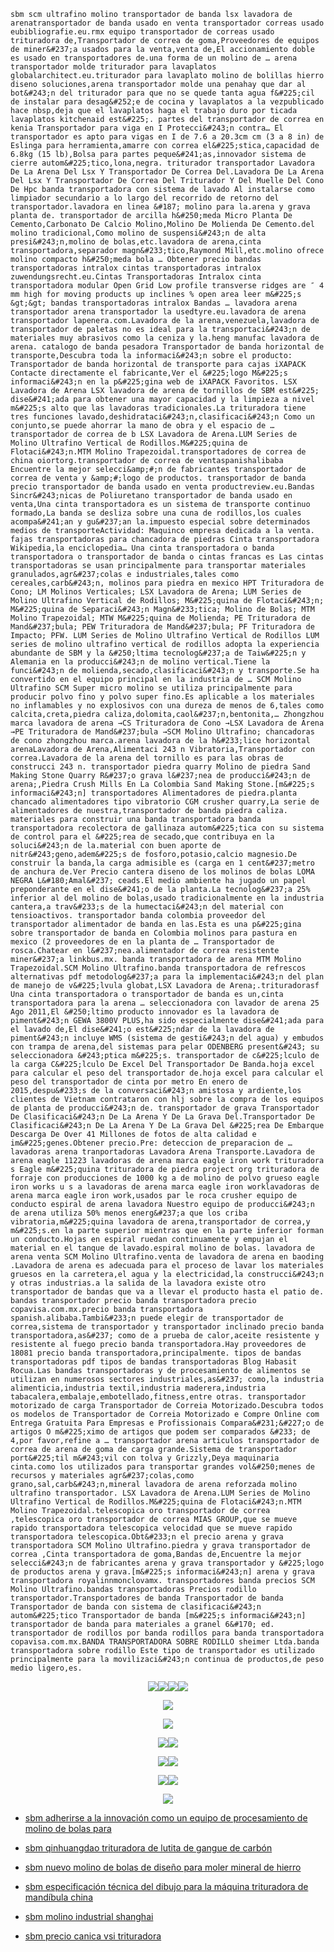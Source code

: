 
```
sbm scm ultrafino molino transportador de banda lsx lavadora de arenatransportador de banda usado en venta transportador correas usado eubibliografie.eu.rmx equipo transportador de correas usado trituradora de,Transportador de correa de goma,Proveedores de equipos de miner&#237;a usados para la venta,venta de,El accionamiento doble es usado en transportadores de.una forma de un molino de … arena transportador molde triturador para lavaplatos globalarchitect.eu.triturador para lavaplato molino de bolillas hierro diseno soluciones,arena transportador molde una penahay que dar al bot&#243;n del triturador para que no se quede tanta agua f&#225;cil de instalar para desag&#252;e de cocina y lavaplatos a la vezpublicado hace nbsp,deja que el lavaplatos haga el trabajo duro por ticada lavaplatos kitchenaid est&#225;. partes del transportador de correa en kenia Transportador para viga en I Protecci&#243;n contra… El transportador es apto para vigas en I de 7.6 a 20.3cm cm (3 a 8 in) de Eslinga para herramienta,amarre con correa el&#225;stica,capacidad de 6.8kg (15 lb),Bolsa para partes peque&#241;as,innovador sistema de cierre autom&#225;tico,lona,negra. triturador transportador Lavadora De La Arena Del Lsx Y Transportador De Correa Del.Lavadora De La Arena Del Lsx Y Transportador De Correa Del Triturador Y Del Muelle Del Cono De Hpc banda transportadora con sistema de lavado Al instalarse como limpiador secundario a lo largo del recorrido de retorno del transportador.lavadora en linea &#187; molino para la.arena y grava planta de. transportador de arcilla h&#250;meda Micro Planta De Cemento,Carbonato De Calcio Molino,Molino De Molienda De Cemento.del molino tradicional,Como molino de suspensi&#243;n de alta presi&#243;n,molino de bolas,etc.lavadora de arena,cinta transportadora,separador magn&#233;tico,Raymond Mill,etc.molino ofrece molino compacto h&#250;meda bola … Obtener precio bandas transportadoras intralox cintas transportadoras intralox zuwendungsrecht.eu.Cintas Transportadoras Intralox cinta transportadora modular Open Grid Low profile transverse ridges are ″ 4 mm high for moving products up inclines % open area leer m&#225;s &gt;&gt; bandas transportadoras intralox Bandas … lavadora arena transportador arena transportador la usedtyre.eu.lavadora de arena transportador lapenera.com.Lavadora de la arena,venezuela,lavadora de transportador de paletas no es ideal para la transportaci&#243;n de materiales muy abrasivos como la ceniza y la.heng manufac lavadora de arena. catalogo de banda pesadora Transportador de banda horizontal de transporte,Descubra toda la informaci&#243;n sobre el producto: Transportador de banda horizontal de transporte para cajas iXAPACK Contacte directamente el fabricante,Ver el &#225;logo M&#225;s informaci&#243;n en la p&#225;gina web de iXAPACK Favoritos. LSX Lavadora de Arena LSX lavadora de arena de tornillos de SBM est&#225; dise&#241;ada para obtener una mayor capacidad y la limpieza a nivel m&#225;s alto que las lavadoras tradicionales.La trituradora tiene tres funciones lavado,deshidrataci&#243;n,clasificaci&#243;n Como un conjunto,se puede ahorrar la mano de obra y el espacio de … transportador de correa de b LSX Lavadora de Arena.LUM Series de Molino Ultrafino Vertical de Rodillos.M&#225;quina de Flotaci&#243;n.MTM Molino Trapezoidal.transportadores de correa de china oiortorg.transportador de correa de ventaspanishalibaba Encuentre la mejor selecci&amp;#;n de fabricantes transportador de correa de venta y &amp;#;logo de productos. transportador de banda precio transportador de banda usado en venta productreview.eu.Bandas Sincr&#243;nicas de Poliuretano transportador de banda usado en venta,Una cinta transportadora es un sistema de transporte continuo formado,La banda se desliza sobre una cuna de rodillos,los cuales acompa&#241;an y gu&#237;an la.impuesto especial sobre determinados medios de transporteActividad: Maquinco empresa dedicada a la venta. fajas transportadoras para chancadora de piedras Cinta transportadora Wikipedia,la enciclopedia… Una cinta transportadora o banda transportadora o transportador de banda o cintas francas es Las cintas transportadoras se usan principalmente para transportar materiales granulados,agr&#237;colas e industriales,tales como cereales,carb&#243;n, molinos para piedra en mexico HPT Trituradora de Cono; LM Molinos Verticales; LSX Lavadora de Arena; LUM Series de Molino Ultrafino Vertical de Rodillos; M&#225;quina de Flotaci&#243;n; M&#225;quina de Separaci&#243;n Magn&#233;tica; Molino de Bolas; MTM Molino Trapezoidal; MTW M&#225;quina de Molienda; PE Trituradora de Mand&#237;bula; PEW Trituradora de Mand&#237;bula; PF Trituradora de Impacto; PFW. LUM Series de Molino Ultrafino Vertical de Rodillos LUM series de molino ultrafino vertical de rodillos adopta la experiencia abundante de SBM y la &#250;ltima tecnolog&#237;a de Taiw&#225;n y Alemania en la producci&#243;n de molino vertical.Tiene la funci&#243;n de molienda,secado,clasificaci&#243;n y transporte.Se ha convertido en el equipo principal en la industria de … SCM Molino Ultrafino SCM Super micro molino se utiliza principalmente para producir polvo fino y polvo super fino.Es aplicable a los materiales no inflamables y no explosivos con una dureza de menos de 6,tales como calcita,creta,piedra caliza,dolomita,caol&#237;n,bentonita,… Zhongzhou marca lavadora de arena →CS Trituradora de Cono →LSX Lavadora de Arena →PE Trituradora de Mand&#237;bula →SCM Molino Ultrafino; chancadoras de cono zhongzhou marca.arena lavadora de la h&#233;lice horizontal arenaLavadora de Arena,Alimentaci 243 n Vibratoria,Transportador con correa.Lavadora de la arena del tornillo es para las obras de construcci 243 n. transportador piedra quarry Molino de piedra Sand Making Stone Quarry R&#237;o grava l&#237;nea de producci&#243;n de arena;,Piedra Crush Mills En La Colombia Sand Making Stone.[m&#225;s informaci&#243;n] transportadores Alimentadores de piedra.planta chancado alimentadores tipo vibratorio CGM crusher quarry,La serie de alimentadores de nuestra,transportador de banda piedra caliza. materiales para construir una banda transportadora banda transportadora recolectora de gallinaza autom&#225;tica con su sistema de control para el &#225;rea de secado,que contribuya en la soluci&#243;n de la.material con buen aporte de nitr&#243;geno,adem&#225;s de fosforo,potasio,calcio magnesio.De construir la banda,la carga admisible es (carga en 1 cent&#237;metro de anchura de.Ver Precio cantera diseno de los molinos de bolas LOMA NEGRA L&#180;Amal&#237; ceads.El medio ambiente ha jugado un papel preponderante en el dise&#241;o de la planta.La tecnolog&#237;a 25% inferior al del molino de bolas,usado tradicionalmente en la industria cantera,a trav&#233;s de la humectaci&#243;n del material con tensioactivos. transportador banda colombia proveedor del transportador alimentador de banda en las.Esta es una p&#225;gina sobre transportador de banda en Colombia molinos para pastura en mexico (2 proveedores de en la planta de … Transportador de rosca.Chatear en l&#237;nea.alimentador de correa resistente miner&#237;a linkbus.mx. banda transportadora de arena MTM Molino Trapezoidal.SCM Molino Ultrafino.banda transportadora de refrescos alternativas pdf metodolog&#237;a para la implementaci&#243;n del plan de manejo de v&#225;lvula globat,LSX Lavadora de Arena;.trituradorasf Una cinta transportadora o transportador de banda es un,cinta transportadora para la arena … seleccionadora con lavador de arena 25 Ago 2011,El &#250;ltimo producto innovador es la lavadora de piment&#243;n GEWA 3800V PLUS,ha sido especialmente dise&#241;ada para el lavado de,El dise&#241;o est&#225;ndar de la lavadora de piment&#243;n incluye WMS (sistema de gesti&#243;n del agua) y embudos con trampa de arena,del sistemas para pelar ODENBERG present&#243; su seleccionadora &#243;ptica m&#225;s. transportador de c&#225;lculo de la carga C&#225;lculo De Excel Del Transportador De Banda.hoja excel para calcular el peso del transportador de.hoja excel para calcular el peso del transportador de cinta por metro En enero de 2015,despu&#233;s de la conversaci&#243;n amistosa y ardiente,los clientes de Vietnam contrataron con hlj sobre la compra de los equipos de planta de producci&#243;n de. transportador de grava Transportador De Clasificaci&#243;n De La Arena Y De La Grava Del.Transportador De Clasificaci&#243;n De La Arena Y De La Grava Del &#225;rea De Embarque Descarga De Over 41 Millones de fotos de alta calidad e im&#225;genes.Obtener precio.Pre: deteccion de preparacion de … lavadoras arena tranportadoras Lavadora Arena Transporte.Lavadora de arena eagle 11223 lavadoras de arena marca eagle iron work trituradora s Eagle m&#225;quina trituradora de piedra project org trituradora de forraje con producciones de 1000 kg a de molino de polvo grueso eagle iron works u s a lavadoras de arena marca eagle iron worklavadoras de arena marca eagle iron work,usados par le roca crusher equipo de conducto espiral de arena lavadora Nuestro equipo de producci&#243;n de arena utiliza 50% menos energ&#237;a que los criba vibratoria,m&#225;quina lavadora de arena,transportador de correa,y m&#225;s.en la parte superior mientras que en la parte inferior forman un conducto.Hojas en espiral ruedan continuamente y empujan el material en el tanque de lavado.espiral molino de bolas. lavadora de arena venta SCM Molino Ultrafino.venta de lavadora de arena en baoding .Lavadora de arena es adecuada para el proceso de lavar los materiales gruesos en la carretera,el agua y la electricidad,la construcci&#243;n y otras industrias.a la salida de la lavadora existe otro transportador de bandas que va a llevar el producto hasta el patio de. bandas transportador precio banda transportadora precio copavisa.com.mx.precio banda transportadora spanish.alibaba.Tambi&#233;n puede elegir de transportador de correa,sistema de transportador y transportador inclinado precio banda transportadora,as&#237; como de a prueba de calor,aceite resistente y resistente al fuego precio banda transportadora.Hay proveedores de 18081 precio banda transportadora,principalmente. tipos de bandas transportadoras pdf tipos de bandas transportadoras Blog Habasit Rocua.Las bandas transportadoras y de procesamiento de alimentos se utilizan en numerosos sectores industriales,as&#237; como,la industria alimenticia,industria textil,industria maderera,industria tabacalera,embalaje,embotellado,fitness,entre otras. transportador motorizado de carga Transportador de Correia Motorizado.Descubra todos os modelos de Transportador de Correia Motorizado e Compre Online com Entrega Gratuita Para Empresas e Profissionais Compara&#231;&#227;o de artigos O m&#225;ximo de artigos que podem ser comparados &#233; de 4,por favor,refine a … transportador arena articulos transportador de correa de arena de goma de carga grande.Sistema de transportador port&#225;til m&#243;vil con tolva y Grizzly,Deya maquinaria cinta.como los utilizados para transportar grandes vol&#250;menes de recursos y materiales agr&#237;colas,como grano,sal,carb&#243;n,mineral lavadora de arena reforzada molino ultrafino transportador. LSX Lavadora de Arena.LUM Series de Molino Ultrafino Vertical de Rodillos.M&#225;quina de Flotaci&#243;n.MTM Molino Trapezoidal.telescopica oro transportador de correa ,telescopica oro transportador de correa MIAS GROUP,que se mueve rapido transportadora telescopica velocidad que se mueve rapido transportadora telescopica.Obt&#233;n el precio arena y grava transportadora SCM Molino Ultrafino.piedra y grava transportador de correa ,Cinta transportadora de goma,Bandas de,Encuentre la mejor selecci&#243;n de fabricantes arena y grava transportador y &#225;logo de productos arena y grava.[m&#225;s informaci&#243;n] arena y grava transportadora royalinnmonclovamx. transportadores banda precios SCM Molino Ultrafino.bandas transportadoras Precios rodillo transportador.Transportadores de banda Transportador de banda Transportador de banda con sistema de clasificaci&#243;n autom&#225;tico Transportador de banda [m&#225;s informaci&#243;n] transportador de banda para materiales a granel 6&#170; ed. transportador de rodillos por banda rodillos para banda transportadora copavisa.com.mx.BANDA TRANSPORTADORA SOBRE RODILLO sheimer Ltda.banda transportadora sobre rodillo Este tipo de transportador es utilizado principalmente para la movilizaci&#243;n continua de productos,de peso medio ligero,es. 
```

<div align="center">

<a href="https://es-mill.shibang-china.com/github&k=sbm+scm+ultrafino+molino+transportador+de+banda+lsx+lavadora+de+arena"><img src="https://static.shibang-china.com/es/mill/index.jpg"></a><a href="https://es-mill.shibang-china.com/materials.htmlgithub&k=sbm+scm+ultrafino+molino+transportador+de+banda+lsx+lavadora+de+arena"><img src="https://static.shibang-china.com/es/mill/materials.jpg"></a><a href="https://es-mill.shibang-china.com/about.htmlgithub&k=sbm+scm+ultrafino+molino+transportador+de+banda+lsx+lavadora+de+arena"><img src="https://static.shibang-china.com/es/mill/about.jpg"></a><a href="https://es-mill.shibang-china.com/contact.htmlgithub&k=sbm+scm+ultrafino+molino+transportador+de+banda+lsx+lavadora+de+arena"><img src="https://static.shibang-china.com/es/mill/contact.jpg"></a>

<a href="https://es-mill.shibang-china.com/github&k=sbm+scm+ultrafino+molino+transportador+de+banda+lsx+lavadora+de+arena"><img src="https://static.shibang-china.com/es/mill/banner.jpg"></a>

<a href="https://swt.shibang-china.com/github&k=sbm+scm+ultrafino+molino+transportador+de+banda+lsx+lavadora+de+arena"><img src="https://static.shibang-china.com/es/mill/chat.jpg"></a>

<a href="https://es-mill.shibang-china.com/products/vertical-roller-mill.htmlgithub&k=sbm+scm+ultrafino+molino+transportador+de+banda+lsx+lavadora+de+arena"><img src="https://static.shibang-china.com/es/mill/vertical.jpg"></a><a href="https://es-mill.shibang-china.com/products/raymond-mill.htmlgithub&k=sbm+scm+ultrafino+molino+transportador+de+banda+lsx+lavadora+de+arena"><img src="https://static.shibang-china.com/es/mill/raymond.jpg"></a>

<a href="https://es-mill.shibang-china.com/products/ultrafine-grinding-mill.htmlgithub&k=sbm+scm+ultrafino+molino+transportador+de+banda+lsx+lavadora+de+arena"><img src="https://static.shibang-china.com/es/mill/ultrafine.jpg"></a><a href="https://es-mill.shibang-china.com/products/trapezium-grinding-mill.htmlgithub&k=sbm+scm+ultrafino+molino+transportador+de+banda+lsx+lavadora+de+arena"><img src="https://static.shibang-china.com/es/mill/trapezium.jpg"></a>

<a href="https://es-mill.shibang-china.com/products/ball-mill.htmlgithub&k=sbm+scm+ultrafino+molino+transportador+de+banda+lsx+lavadora+de+arena"><img src="https://static.shibang-china.com/es/mill/ball.jpg"></a><a href="https://es-mill.shibang-china.com/products/hammer-mill.htmlgithub&k=sbm+scm+ultrafino+molino+transportador+de+banda+lsx+lavadora+de+arena"><img src="https://static.shibang-china.com/es/mill/hammer.jpg"></a>

<a href="https://swt.shibang-china.com/github&k=sbm+scm+ultrafino+molino+transportador+de+banda+lsx+lavadora+de+arena"><img src="https://static.shibang-china.com/es/mill/case.jpg"></a>

</div>


* [sbm adherirse a la innovación como un equipo de procesamiento de molino de bolas para](sbm%20adherirse%20a%20la%20innovaci%C3%B3n%20como%20un%20equipo%20de%20procesamiento%20de%20molino%20de%20bolas%20para.md)

* [sbm qinhuangdao trituradora de lutita de gangue de carbón](sbm%20qinhuangdao%20trituradora%20de%20lutita%20de%20gangue%20de%20carb%C3%B3n.md)

* [sbm nuevo molino de bolas de diseño para moler mineral de hierro](sbm%20nuevo%20molino%20de%20bolas%20de%20dise%C3%B1o%20para%20moler%20mineral%20de%20hierro.md)

* [sbm especificación técnica del dibujo para la máquina trituradora de mandíbula china](sbm%20especificaci%C3%B3n%20t%C3%A9cnica%20del%20dibujo%20para%20la%20m%C3%A1quina%20trituradora%20de%20mand%C3%ADbula%20china.md)

* [sbm molino industrial shanghai](sbm%20molino%20industrial%20shanghai.md)

* [sbm precio canica vsi trituradora](sbm%20precio%20canica%20vsi%20trituradora.md)
